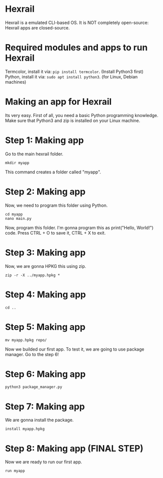 # Hexrail
Hexrail is a emulated CLI-based OS. It is NOT completely open-source: Hexrail apps are closed-source.

# Required modules and apps to run Hexrail
Termcolor, install it via: ```pip install termcolor```. (Install Python3 first)
Python, install it via: ```sudo apt install python3```. (for Linux, Debian machines)

# Making an app for Hexrail
Its very easy. First of all, you need a basic Python programming knowledge.
Make sure that Python3 and zip is installed on your Linux machine.

# Step 1: Making app

Go to the main hexrail folder.

```
mkdir myapp
```

This command creates a folder called "myapp".

# Step 2: Making app

Now, we need to program this folder using Python.

```
cd myapp
nano main.py
```
Now, program this folder. I'm gonna program this as print("Hello, World!") code. Press CTRL + O to save it, CTRL + X to exit.

# Step 3: Making app

Now, we are gonna HPKG this using zip.

```
zip -r -X ../myapp.hpkg *
```

# Step 4: Making app

```
cd ..
```

# Step 5: Making app

```
mv myapp.hpkg repo/
```

Now we builded our first app. To test it, we are going to use package manager. Go to the step 6!

# Step 6: Making app

```
python3 package_manager.py
```

# Step 7: Making app

We are gonna install the package.

```
install myapp.hpkg
```

# Step 8: Making app (FINAL STEP)

Now we are ready to run our first app.

```
run myapp
```
